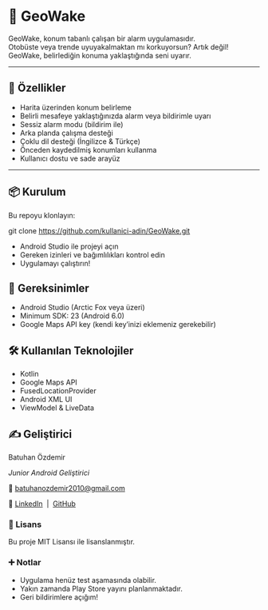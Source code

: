# 📍 GeoWake

GeoWake, konum tabanlı çalışan bir alarm uygulamasıdır.  
Otobüste veya trende uyuyakalmaktan mı korkuyorsun? Artık değil!  
GeoWake, belirlediğin konuma yaklaştığında seni uyarır.

---

## 🚀 Özellikler

- Harita üzerinden konum belirleme  
- Belirli mesafeye yaklaştığınızda alarm veya bildirimle uyarı  
- Sessiz alarm modu (bildirim ile)
- Arka planda çalışma desteği
- Çoklu dil desteği (İngilizce & Türkçe)  
- Önceden kaydedilmiş konumları kullanma 
- Kullanıcı dostu ve sade arayüz

---

## 📦 Kurulum

Bu repoyu klonlayın:

git clone https://github.com/kullanici-adin/GeoWake.git

- Android Studio ile projeyi açın
- Gereken izinleri ve bağımlılıkları kontrol edin
- Uygulamayı çalıştırın!

## 🔧 Gereksinimler

- Android Studio (Arctic Fox veya üzeri)
- Minimum SDK: 23 (Android 6.0)
- Google Maps API key (kendi key’inizi eklemeniz gerekebilir)

## 🛠️ Kullanılan Teknolojiler
- Kotlin
- Google Maps API
- FusedLocationProvider
- Android XML UI
- ViewModel & LiveData

## ✍️ Geliştirici
Batuhan Özdemir

*Junior Android Geliştirici*

📧 batuhanozdemir2010@gmail.com

🔗 [LinkedIn](https://www.linkedin.com/in/batuhan-özdemir-07aab6333/)  |  [GitHub](https://github.com/batuhanozdemir20)


### 📄 Lisans

Bu proje MIT Lisansı ile lisanslanmıştır.  


### ➕ Notlar
- Uygulama henüz test aşamasında olabilir.
- Yakın zamanda Play Store yayını planlanmaktadır.
- Geri bildirimlere açığım!
